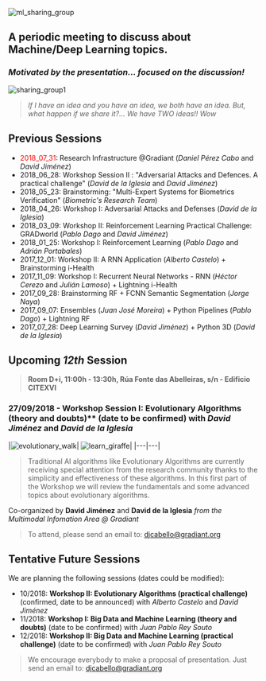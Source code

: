 ![ml_sharing_group](https://user-images.githubusercontent.com/30496090/37024691-ddf45440-2129-11e8-96f6-eca21a083b0e.png)

## A periodic meeting to discuss about Machine/Deep Learning topics. 
### *Motivated by the presentation... focused on the discussion!*
![sharing_group1](https://user-images.githubusercontent.com/30496090/31537549-e4db5ada-b002-11e7-9385-3dc08004c3e0.jpg)
> *If I have an idea and you have an idea, we both have an idea. But, what happen if we share it?... 
> We have TWO ideas!! Wow*

## Previous Sessions
* <span style="color:red">2018_07_31</span>: Research Infrastructure @Gradiant (*Daniel Pérez Cabo* and *David Jiménez*)
* 2018_06_28: Workshop Session II : "Adversarial Attacks and Defences. A practical challenge" (*David de la Iglesia* and *David Jiménez*)
* 2018_05_23: Brainstorming: "Multi-Expert Systems for Biometrics Verification" (*Biometric's Research Team*)
* 2018_04_26: Workshop I: Adversarial Attacks and Defenses (*David de la Iglesia*)
* 2018_03_09: Workshop II: Reinforcement Learning Practical Challenge: GRADworld (*Pablo Dago* and *David Jiménez*)
* 2018_01_25: Workshop I: Reinforcement Learning (*Pablo Dago* and *Adrián Portabales*)
* 2017_12_01: Workshop II: A RNN Application (*Alberto Castelo*) + Brainstorming i-Health
* 2017_11_09: Workshop I: Recurrent Neural Networks - RNN (*Héctor Cerezo* and *Julián Lamoso*) + Lightning i-Health
* 2017_09_28: Brainstorming RF + FCNN Semantic Segmentation (*Jorge Naya*)
* 2017_09_07: Ensembles (*Juan José Moreira*) + Python Pipelines (*Pablo Dago*) + Lightning RF 
* 2017_07_28: Deep Learning Survey (*David Jiménez*) + Python 3D (*David de la Iglesia*)

## Upcoming ***12th*** Session
> **Room D+i, 11:00h - 13:30h, Rúa Fonte das Abelleiras, s/n - Edificio CITEXVI**
### 27/09/2018 - Workshop Session I: Evolutionary Algorithms (theory and doubts)** (date to be confirmed) with *David Jiménez* and *David de la Iglesia*

|![evolutionary_walk](https://user-images.githubusercontent.com/30496090/44568568-aec6a180-a777-11e8-9655-7a9ff7781147.png)|
![learn_giraffe](https://user-images.githubusercontent.com/30496090/44568575-b2f2bf00-a777-11e8-9755-3e9a26773e89.gif)|
|---|---|
> Traditional AI algorithms like Evolutionary Algorithms are currently receiving special attention from the research community thanks to the simplicity and effectiveness of these algorithms. In this first part of the Workshop we will review the fundamentals and some advanced topics about evolutionary algorithms.

Co-organized by **David Jiménez** and **David de la Iglesia** *from the Multimodal Infomation Area @ Gradiant*

> To attend, please send an email to: 
> djcabello@gradiant.org


## Tentative Future Sessions
We are planning the following sessions (dates could be modified):

* 10/2018: **Workshop II: Evolutionary Algorithms (practical challenge)** (confirmed, date to be announced)  with *Alberto Castelo* and *David Jiménez*
* 11/2018: **Workshop I: Big Data and Machine Learning (theory and doubts)** (date to be confirmed) with *Juan Pablo Rey Souto* 
* 12/2018: **Workshop II: Big Data and Machine Learning (practical challenge)** (date to be confirmed) with *Juan Pablo Rey Souto*

> We encourage everybody to make a proposal of presentation. 
> Just send an email to: djcabello@gradiant.org
